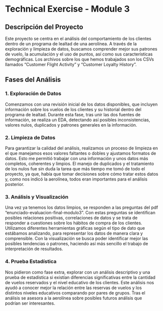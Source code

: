 # Technical Exercise - Module 3

## Descripción del Proyecto

Este proyecto se centra en el análisis del comportamiento de los clientes dentro de un programa de lealtad de una aerolínea. A través de la exploración y limpieza de datos, buscamos comprender mejor sus patrones de vuelo, la acumulación y el uso de puntos, así como sus características demográficas.  Los archivos sobre los que hemos trabajados son los CSVs llamados “Customer Flight Activity” y “Customer Loyalty History”.


## Fases del Análisis

### 1. Exploración de Datos
Comenzamos con una revisión inicial de los datos disponibles, que incluyen información sobre los vuelos de los clientes y su historial dentro del programa de lealtad. Durante esta fase, tras unir las dos fuentes de información, se realiza un EDA, detectando así posibles inconsistencias, valores nulos, duplicados y patrones generales en la información.

### 2. Limpieza de Datos
Para garantizar la calidad del análisis, realizamos un proceso de limpieza en el que manejamos esos valores faltantes o dobles y ajustamos formatos de datos. Esto me permitió trabajar con una información y unos datos más completos, coherentes y limpios. El manejo de duplicados y el tratamiento de los nulos fue sin duda la tarea que más tiempo me tomó de todo el proyecto, ya que, había que tomar decisiones sobre cómo tratar estos datos y, como nos indicó la aerolínea, todos eran importantes para el análisis posterior.

### 3. Análisis y Visualización 
Una vez ya tenemos los datos limpios, se responden a las preguntas del pdf “enunciado-evaluacion-final-modulo3”. Con estas preguntas se identifican posibles relaciones positivas, correlaciones de datos y se trata de responder a cuestiones sobre los hábitos de compra de los clientes.
Utilizamos diferentes herramientas gráficas según el tipo de dato que estábamos analizando, para representar los datos de manera clara y comprensible. Con la visualización se busca poder identificar mejor las posibles tendencias o patrones, haciendo así más sencillo el trabajo de interpretación de resultados.

### 4. Prueba Estadística
Nos pidieron como fase extra, explorar con un análisis descriptivo y una prueba de estadística si existían diferencias significativas entre la cantidad de vuelos reservados y el nivel educativo de los clientes. Este análisis nos ayudó a conocer mejor la relación entre las reservas de vuelos y los distintos niveles educativos comparando por pares de grupos. Tras el análisis se asesora a la aerolínea sobre posibles futuros análisis que podrían ser interesantes.

